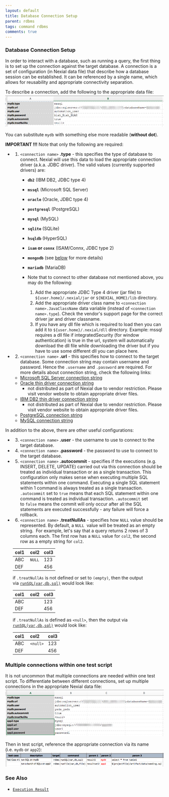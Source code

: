 ```yaml
---
layout: default
title: Database Connection Setup
parent: rdbms
tags: command rdbms
comments: true
---
```



### Database Connection Setup
In order to interact with a database, such as running a query, the first thing is to set up the connection against 
the target database. A connection is a set of configuration (in Nexial data file) that describe how a database 
session can be established. It can be referenced by a single name, which allows for reusability and appropriate 
connectivity separation.

To describe a connection, add the following to the appropriate data file:
![setup](image/index_01.png)

You can substitute `mydb` with something else more readable (**without dot**).

**IMPORTANT !!!** Note that only the following are required:
- 1. `<connection name>` **.type** - this specifies the type of database to connect. Nexial will use this data to 
load the appropriate connection driver (a.k.a. JDBC driver). The valid values (currently supported drivers) are:
	 - **`db2`** (IBM DB2, JDBC type 4)
	 - **`mssql`** (Microsoft SQL Server)
	 - **`oracle`** (Oracle, JDBC type 4)
	 - **`postgresql`** (PostgreSQL)
	 - **`mysql`** (MySQL)
	 - **`sqlite`** (SQLite)
	 - **`hsqldb`** (HyperSQL)
	 - **`isam` or `connx`** (ISAM/Connx, JDBC type 2)
	 - **`mongodb`** (see [below](#connecting-to-mongodb) for more details)
	 - **`mariadb`** (MariaDB)
	 
	 - Note that to connect to other database not mentioned above, you may do the following:
	   1. Add the appropriate JDBC Type 4 driver (jar file) to `${user.home}/.nexial/jar` or `${NEXIAL_HOME}/lib` directory.<br/>	       
	   2. Add the appropriate driver class name to `<connection name>.JavaClassName` data variable (instead of 
	      `<connection name>.type`). Check the vendor's support page for the correct driver jar and driver classname.	      
	   3. If you have any dll file which is required to load then you can add it to `${user.home}/.nexial/dll` directory.
	     Example: mssql requires a dll file if integratedSecurity (for window authentication) is true in the url, system will automatically download the dll file while downloading the driver but if you have to use some different dll you can place here. 
	    
- 2. `<connection name>` **.url** - this specifies how to connect to the target database. Some connection string may 
  contain username and password. Hence the `.username` and `.password` are required. For more details about 
  connection string, check the following links:
  - <a href="https://msdn.microsoft.com/en-us/library/ms378428(v=sql.110).aspx" class="external-link" target="_nexial_link">Microsoft SQL Server connection string</a>
  - <a href="http://www.orafaq.com/wiki/JDBC#Thin_driver" class="external-link" target="_nexial_link">Oracle thin driver connection string</a>
    - not distributed as part of Nexial due to vendor restriction.  Please visit vendor website to obtain appropriate 
      driver files.
  - <a href="https://www.ibm.com/support/knowledgecenter/SSEPGG_9.7.0/com.ibm.db2.luw.apdv.java.doc/src/tpc/imjcc_r0052342.html" class="external-link" target="_nexial_link">IBM DB2 thin driver connection string</a>
    - not distributed as part of Nexial due to vendor restriction.  Please visit vendor website to obtain appropriate 
      driver files.
  - <a href="https://jdbc.postgresql.org/documentation/80/connect.html" class="external-link" target="_nexial_link">PostgreSQL connection string</a>
  - <a href="https://dev.mysql.com/doc/connector-j/5.1/en/connector-j-reference-configuration-properties.html" class="external-link" target="_nexial_link">MySQL connection string</a>

In addition to the above, there are other useful configurations:
- 3. `<connection name>` **.user** - the username to use to connect to the target database.
- 4. `<connection name>` **.password** - the password to use to connect to the target database.
- 5. `<connection name>` **.autocommit** - specifies if the executions (e.g. INSERT, DELETE, UPDATE) carried out via 
   this connection should be treated as individual transaction or as a single transaction. This configuration only 
   makes sense when executing multiple SQL statements within one command. Executing a single SQL statement within 1 
   command is always treated as a single transaction. `.autocommit` set to `true` means that each SQL statement 
   within one command is treated as individual transaction. `.autocommit` set to `false` means the commit will only 
   occur after all the SQL statements are executed successfully - any failure will force a rollback.
- 6. `<connection name>` **.treatNullAs** - specifies how `NULL` value should be represented. By default, a `NULL` 
   value will be treated as an empty string. 
   For example, let's say that a query returns 2 rows of 3 columns each. The first row has a `NULL` value for `col2`, 
   the second row as a empty string for `col2`.

   | col1 | col2   | col3 |
   | ---- | ------ | ---- |
   | ABC  | `NULL` | 123  |
   | DEF  |        | 456  |
    
   if <connection name>`.treatNullAs` is not defined or set to `(empty)`, then the output 
   via [`runSQL(var,db,sql)`](runSQL(var,db,sql)) would look like:
   
   | col1 | col2 | col3 |
   | ---- | ---- | ---- |
   | ABC  |      | 123  |
   | DEF  |      | 456  |
    
   if <connection name>`.treatNullAs` is defined as `<null>`, then the output via 
   [`runSQL(var,db,sql)`](runSQL(var,db,sql)) would look like:

   | col1 | col2     | col3 |
   | ---- | -------- | ---- |
   | ABC  | `<null>` | 123  |
   | DEF  |          | 456  |

### Multiple connections within one test script   
It is not uncommon that multiple connections are needed within one test script. To differentiate between different 
connections, set up multiple connections in the appropriate Nexial data file:<br/>
![setup2](image/index_02.png)

Then in test script, reference the appropriate connection via its name (i.e. `mydb` or `app2`):<br/>
![script](image/index_03.png)


### See Also
- [`Execution Result`](executionResult)
